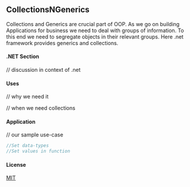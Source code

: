 ## CollectionsNGenerics

Collections and Generics are crucial part of OOP. As we go on building Applications for business we need to deal with groups of information. To this end we need to segregate objects in their relevant groups. Here .net framework provides generics and collections. 

#### .NET Section
// discussion in context of .net


#### Uses
// why we need it

// when we need collections

#### Application
// our sample use-case
```csharp
//Set data-types
//Set values in function
```
#### License
[MIT](https://choosealicense.com/licenses/mit/)
